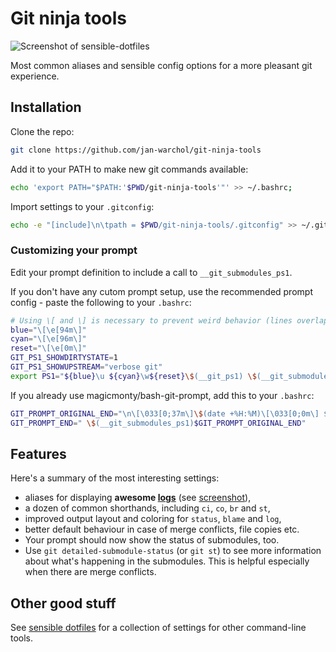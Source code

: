 Git ninja tools
===============

![Screenshot of sensible-dotfiles](https://i.imgur.com/a4auwdx.png)

Most common aliases and sensible config options for a more pleasant git
experience.


Installation
------------

Clone the repo:

```bash
git clone https://github.com/jan-warchol/git-ninja-tools
```

Add it to your PATH to make new git commands available:

```bash
echo 'export PATH="$PATH:'$PWD/git-ninja-tools'"' >> ~/.bashrc;
```

Import settings to your `.gitconfig`:

```bash
echo -e "[include]\n\tpath = $PWD/git-ninja-tools/.gitconfig" >> ~/.gitconfig
```

### Customizing your prompt

Edit your prompt definition to include a call to `__git_submodules_ps1`.

If you don't have any cutom prompt setup, use the recommended prompt config -
paste the following to your `.bashrc`:

```bash
# Using \[ and \] is necessary to prevent weird behavior (lines overlapping).
blue="\[\e[94m\]"
cyan="\[\e[96m\]"
reset="\[\e[0m\]"
GIT_PS1_SHOWDIRTYSTATE=1
GIT_PS1_SHOWUPSTREAM="verbose git"
export PS1="${blue}\u ${cyan}\w${reset}\$(__git_ps1) \$(__git_submodules_ps1)\n\\$ "
```

If you already use magicmonty/bash-git-prompt, add this to your `.bashrc`:

```bash
GIT_PROMPT_ORIGINAL_END="\n\[\033[0;37m\]\$(date +%H:%M)\[\033[0;0m\] $ "
GIT_PROMPT_END=" \$(__git_submodules_ps1)$GIT_PROMPT_ORIGINAL_END"
```

Features
--------

Here's a summary of the most interesting settings:

- aliases for displaying **awesome [logs](.gitconfig#L32)**
  (see [screenshot](https://i.imgur.com/a4auwdx.png)),
- a dozen of common shorthands, including `ci`, `co`, `br` and `st`,
- improved output layout and coloring for `status`, `blame` and `log`,
- better default behaviour in case of merge conflicts, file copies etc.
- Your prompt should now show the status of submodules, too.
- Use `git detailed-submodule-status` (or `git st`) to see more information
  about what's happening in the submodules. This is helpful especially when
  there are merge conflicts.


Other good stuff
----------------

See [sensible dotfiles](https://github.com/jan-warchol/sensible-dotfiles/) for
a collection of settings for other command-line tools.
